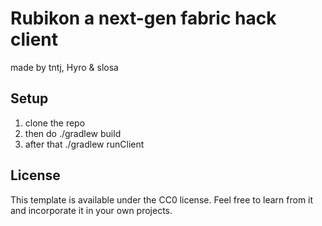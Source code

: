 # Rubikon a next-gen fabric hack client
made by tntj, Hyro & slosa

## Setup
1. clone the repo
2. then do ./gradlew build
3. after that ./gradlew runClient

## License

This template is available under the CC0 license. Feel free to learn from it and incorporate it in your own projects.

